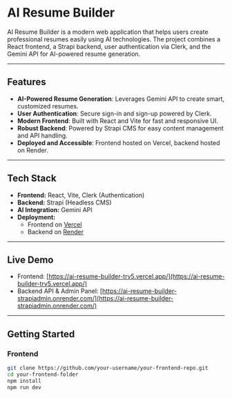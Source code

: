 # AI Resume Builder

AI Resume Builder is a modern web application that helps users create professional resumes easily using AI technologies. The project combines a React frontend, a Strapi backend, user authentication via Clerk, and the Gemini API for AI-powered resume generation.

---

## Features

- **AI-Powered Resume Generation**: Leverages Gemini API to create smart, customized resumes.
- **User Authentication**: Secure sign-in and sign-up powered by Clerk.
- **Modern Frontend**: Built with React and Vite for fast and responsive UI.
- **Robust Backend**: Powered by Strapi CMS for easy content management and API handling.
- **Deployed and Accessible**: Frontend hosted on Vercel, backend hosted on Render.

---

## Tech Stack

- **Frontend:** React, Vite, Clerk (Authentication)
- **Backend:** Strapi (Headless CMS)
- **AI Integration:** Gemini API
- **Deployment:**
  - Frontend on [Vercel](https://vercel.com/)
  - Backend on [Render](https://render.com/)

---

## Live Demo

- Frontend: [https://ai-resume-builder-trv5.vercel.app/](https://ai-resume-builder-trv5.vercel.app/)
- Backend API & Admin Panel: [https://ai-resume-builder-strapiadmin.onrender.com/](https://ai-resume-builder-strapiadmin.onrender.com/)

---

## Getting Started

### Frontend

```bash
git clone https://github.com/your-username/your-frontend-repo.git
cd your-frontend-folder
npm install
npm run dev


